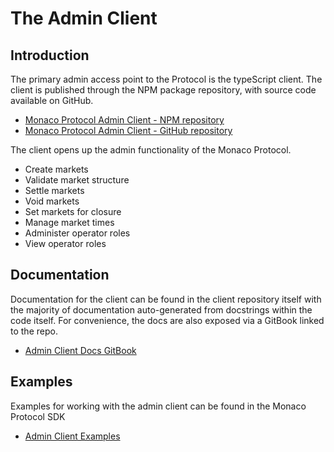 # The Admin Client

## Introduction

The primary admin access point to the Protocol is the typeScript client. The client is published through the NPM package repository, with source code available on GitHub.

* [Monaco Protocol Admin Client - NPM repository](https://www.npmjs.com/package/@monaco-protocol/admin-client)
* [Monaco Protocol Admin Client - GitHub repository](https://github.com/MonacoProtocol/protocol/tree/main/npm-admin-client)

The client opens up the admin functionality of the Monaco Protocol. 

* Create markets
* Validate market structure
* Settle markets
* Void markets
* Set markets for closure
* Manage market times
* Administer operator roles
* View operator roles

## Documentation

Documentation for the client can be found in the client repository itself with the majority of documentation auto-generated from docstrings within the code itself. For convenience, the docs are also exposed via a GitBook linked to the repo.

* [Admin Client Docs GitBook](https://monacoprotocol.gitbook.io/the-monaco-protocol-admin-client/)

## Examples

Examples for working with the admin client can be found in the Monaco Protocol SDK

* [Admin Client Examples](https://github.com/MonacoProtocol/sdk/tree/main/examples/cli-admin)
